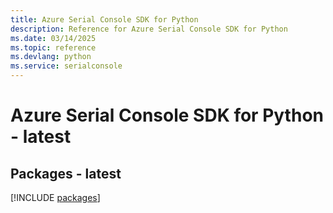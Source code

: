 ```yaml
---
title: Azure Serial Console SDK for Python
description: Reference for Azure Serial Console SDK for Python
ms.date: 03/14/2025
ms.topic: reference
ms.devlang: python
ms.service: serialconsole
---
```

# Azure Serial Console SDK for Python - latest
## Packages - latest
[!INCLUDE [packages](serial-console-index.md)]